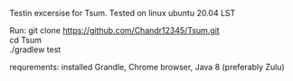 Testin excersise for Tsum.
Tested on linux ubuntu 20.04 LST

Run: git clone https://github.com/Chandr12345/Tsum.git<br>
cd Tsum<br>
./gradlew test<br>

requrements:
installed Grandle, Chrome browser, Java 8 (preferably Zulu)
